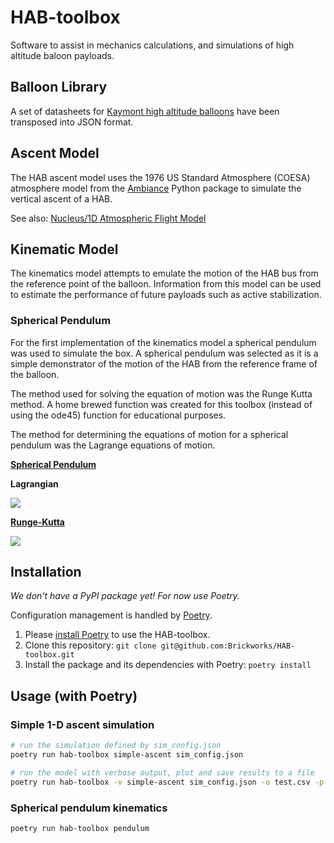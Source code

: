# HAB-toolbox
Software to assist in mechanics calculations, and simulations of high altitude baloon payloads. 

## Balloon Library
A set of datasheets for [Kaymont high altitude balloons](https://www.kaymont.com/habphotography)
have been transposed into JSON format.

## Ascent Model
The HAB ascent model uses the 1976 US Standard Atmosphere (COESA)
atmosphere model from the [Ambiance](https://github.com/airinnova/ambiance/)
Python package to simulate the vertical ascent of a HAB.

See also: [Nucleus/1D Atmospheric Flight Model](https://brickworks.github.io/Nucleus/habtoolbox_1d-ascent-model/)

## Kinematic Model

The kinematics model attempts to emulate the motion of the HAB bus from the
reference point of the balloon. Information from this model can be used to
estimate the performance of future payloads such as active stabilization.

### Spherical Pendulum
For the first implementation of the kinematics model a spherical pendulum was
used to simulate the box.  A spherical pendulum was selected as it is a simple
demonstrator of the motion of the HAB from the reference frame of the balloon.

The method used for solving the equation of motion was the Runge Kutta method.
A home brewed function was created for this toolbox (instead of using the
ode45) function for educational purposes.

The method for determining the equations of motion for a spherical pendulum was
the Lagrange equations of motion.

**[Spherical Pendulum](https://en.wikipedia.org/wiki/Spherical_pendulum)**

**Lagrangian**

![](https://wikimedia.org/api/rest_v1/media/math/render/svg/a189933b115e264a4f74e7be8d8b5ffeb6bcea0b)

**[Runge-Kutta](https://en.wikipedia.org/wiki/Runge%E2%80%93Kutta_methods)**

![](https://wikimedia.org/api/rest_v1/media/math/render/svg/94677d7c780034e883b6b3f3d832cb12356a2fcc)

## Installation
_We don't have a PyPI package yet! For now use Poetry._

Configuration management is handled by [Poetry](https://python-poetry.org/).

1. Please [install Poetry](https://python-poetry.org/docs/#installation) to use
   the HAB-toolbox.
2. Clone this repository: `git clone git@github.com:Brickworks/HAB-toolbox.git`
3. Install the package and its dependencies with Poetry: `poetry install`

## Usage (with Poetry)

### Simple 1-D ascent simulation
```bash
# run the simulation defined by sim_config.json
poetry run hab-toolbox simple-ascent sim_config.json

# run the model with verbose output, plot and save results to a file
poetry run hab-toolbox -v simple-ascent sim_config.json -o test.csv -p
```

### Spherical pendulum kinematics
```bash
poetry run hab-toolbox pendulum
```
